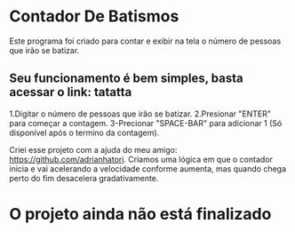 # Contador De Batismos

Este programa foi criado para contar e exibir na tela o número
de pessoas que irão se batizar.

## Seu funcionamento é bem simples, basta acessar o link: tatatta

1.Digitar o número de pessoas que irão se batizar.
2.Presionar "ENTER" para começar a contagem.
3-Precionar "SPACE-BAR" para adicionar 1 (Só disponível após o termino da contagem).


Criei esse projeto com a ajuda do meu amigo: https://github.com/adrianhatori.
Criamos uma lógica em que o contador inicia e vai acelerando a velocidade conforme aumenta,
mas quando chega perto do fim desacelera gradativamente. 

# O projeto ainda não está finalizado